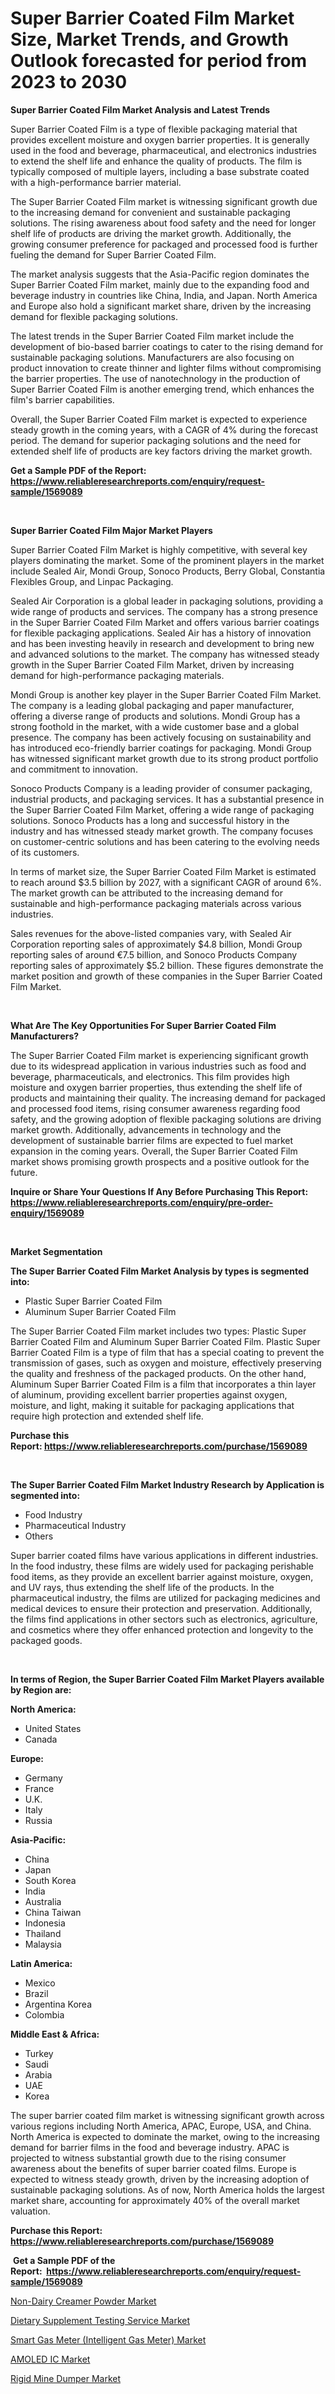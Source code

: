 <p><h1>Super Barrier Coated Film Market Size, Market Trends, and Growth Outlook forecasted for period from 2023 to 2030</h1></p><p><strong>Super Barrier Coated Film Market Analysis and Latest Trends</strong></p>
<p><p>Super Barrier Coated Film is a type of flexible packaging material that provides excellent moisture and oxygen barrier properties. It is generally used in the food and beverage, pharmaceutical, and electronics industries to extend the shelf life and enhance the quality of products. The film is typically composed of multiple layers, including a base substrate coated with a high-performance barrier material.</p><p>The Super Barrier Coated Film market is witnessing significant growth due to the increasing demand for convenient and sustainable packaging solutions. The rising awareness about food safety and the need for longer shelf life of products are driving the market growth. Additionally, the growing consumer preference for packaged and processed food is further fueling the demand for Super Barrier Coated Film.</p><p>The market analysis suggests that the Asia-Pacific region dominates the Super Barrier Coated Film market, mainly due to the expanding food and beverage industry in countries like China, India, and Japan. North America and Europe also hold a significant market share, driven by the increasing demand for flexible packaging solutions.</p><p>The latest trends in the Super Barrier Coated Film market include the development of bio-based barrier coatings to cater to the rising demand for sustainable packaging solutions. Manufacturers are also focusing on product innovation to create thinner and lighter films without compromising the barrier properties. The use of nanotechnology in the production of Super Barrier Coated Film is another emerging trend, which enhances the film's barrier capabilities.</p><p>Overall, the Super Barrier Coated Film market is expected to experience steady growth in the coming years, with a CAGR of 4% during the forecast period. The demand for superior packaging solutions and the need for extended shelf life of products are key factors driving the market growth.</p></p>
<p><strong>Get a Sample PDF of the Report:&nbsp; <a href="https://www.reliableresearchreports.com/enquiry/request-sample/1569089">https://www.reliableresearchreports.com/enquiry/request-sample/1569089</a></strong></p>
<p>&nbsp;</p>
<p><strong>Super Barrier Coated Film Major Market Players</strong></p>
<p><p>Super Barrier Coated Film Market is highly competitive, with several key players dominating the market. Some of the prominent players in the market include Sealed Air, Mondi Group, Sonoco Products, Berry Global, Constantia Flexibles Group, and Linpac Packaging. </p><p>Sealed Air Corporation is a global leader in packaging solutions, providing a wide range of products and services. The company has a strong presence in the Super Barrier Coated Film Market and offers various barrier coatings for flexible packaging applications. Sealed Air has a history of innovation and has been investing heavily in research and development to bring new and advanced solutions to the market. The company has witnessed steady growth in the Super Barrier Coated Film Market, driven by increasing demand for high-performance packaging materials. </p><p>Mondi Group is another key player in the Super Barrier Coated Film Market. The company is a leading global packaging and paper manufacturer, offering a diverse range of products and solutions. Mondi Group has a strong foothold in the market, with a wide customer base and a global presence. The company has been actively focusing on sustainability and has introduced eco-friendly barrier coatings for packaging. Mondi Group has witnessed significant market growth due to its strong product portfolio and commitment to innovation. </p><p>Sonoco Products Company is a leading provider of consumer packaging, industrial products, and packaging services. It has a substantial presence in the Super Barrier Coated Film Market, offering a wide range of packaging solutions. Sonoco Products has a long and successful history in the industry and has witnessed steady market growth. The company focuses on customer-centric solutions and has been catering to the evolving needs of its customers. </p><p>In terms of market size, the Super Barrier Coated Film Market is estimated to reach around $3.5 billion by 2027, with a significant CAGR of around 6%. The market growth can be attributed to the increasing demand for sustainable and high-performance packaging materials across various industries. </p><p>Sales revenues for the above-listed companies vary, with Sealed Air Corporation reporting sales of approximately $4.8 billion, Mondi Group reporting sales of around €7.5 billion, and Sonoco Products Company reporting sales of approximately $5.2 billion. These figures demonstrate the market position and growth of these companies in the Super Barrier Coated Film Market.</p></p>
<p>&nbsp;</p>
<p><strong>What Are The Key Opportunities For Super Barrier Coated Film Manufacturers?</strong></p>
<p><p>The Super Barrier Coated Film market is experiencing significant growth due to its widespread application in various industries such as food and beverage, pharmaceuticals, and electronics. This film provides high moisture and oxygen barrier properties, thus extending the shelf life of products and maintaining their quality. The increasing demand for packaged and processed food items, rising consumer awareness regarding food safety, and the growing adoption of flexible packaging solutions are driving market growth. Additionally, advancements in technology and the development of sustainable barrier films are expected to fuel market expansion in the coming years. Overall, the Super Barrier Coated Film market shows promising growth prospects and a positive outlook for the future.</p></p>
<p><strong>Inquire or Share Your Questions If Any Before Purchasing This Report: <a href="https://www.reliableresearchreports.com/enquiry/pre-order-enquiry/1569089">https://www.reliableresearchreports.com/enquiry/pre-order-enquiry/1569089</a></strong></p>
<p>&nbsp;</p>
<p><strong>Market Segmentation</strong></p>
<p><strong>The Super Barrier Coated Film Market Analysis by types is segmented into:</strong></p>
<p><ul><li>Plastic Super Barrier Coated Film</li><li>Aluminum Super Barrier Coated Film</li></ul></p>
<p><p>The Super Barrier Coated Film market includes two types: Plastic Super Barrier Coated Film and Aluminum Super Barrier Coated Film. Plastic Super Barrier Coated Film is a type of film that has a special coating to prevent the transmission of gases, such as oxygen and moisture, effectively preserving the quality and freshness of the packaged products. On the other hand, Aluminum Super Barrier Coated Film is a film that incorporates a thin layer of aluminum, providing excellent barrier properties against oxygen, moisture, and light, making it suitable for packaging applications that require high protection and extended shelf life.</p></p>
<p><strong>Purchase this Report:&nbsp;<a href="https://www.reliableresearchreports.com/purchase/1569089">https://www.reliableresearchreports.com/purchase/1569089</a></strong></p>
<p>&nbsp;</p>
<p><strong>The Super Barrier Coated Film Market Industry Research by Application is segmented into:</strong></p>
<p><ul><li>Food Industry</li><li>Pharmaceutical Industry</li><li>Others</li></ul></p>
<p><p>Super barrier coated films have various applications in different industries. In the food industry, these films are widely used for packaging perishable food items, as they provide an excellent barrier against moisture, oxygen, and UV rays, thus extending the shelf life of the products. In the pharmaceutical industry, the films are utilized for packaging medicines and medical devices to ensure their protection and preservation. Additionally, the films find applications in other sectors such as electronics, agriculture, and cosmetics where they offer enhanced protection and longevity to the packaged goods.</p></p>
<p>&nbsp;</p>
<p><strong>In terms of Region, the Super Barrier Coated Film Market Players available by Region are:</strong></p>
<p>
    <p> <strong> North America: </strong>
        <ul>
            <li>United States</li>
            <li>Canada</li>
        </ul>
        </p> 
    <p> <strong> Europe: </strong>
        <ul>
            <li>Germany</li>
            <li>France</li>
            <li>U.K.</li>
            <li>Italy</li>
            <li>Russia</li>
        </ul>
        </p> 
    <p> <strong> Asia-Pacific: </strong>
        <ul>
            <li>China</li>
            <li>Japan</li>
            <li>South Korea</li>
            <li>India</li>
            <li>Australia</li>
            <li>China Taiwan</li>
            <li>Indonesia</li>
            <li>Thailand</li>
            <li>Malaysia</li>
        </ul>
        </p> 
    <p> <strong> Latin America: </strong>
        <ul>
            <li>Mexico</li>
            <li>Brazil</li>
            <li>Argentina Korea</li>
            <li>Colombia</li>
        </ul>
        </p> 
    <p> <strong> Middle East & Africa: </strong>
        <ul>
            <li>Turkey</li>
            <li>Saudi</li>
            <li>Arabia</li>
            <li>UAE</li>
            <li>Korea</li>
        </ul>
    </p>
    </p>
<p><p>The super barrier coated film market is witnessing significant growth across various regions including North America, APAC, Europe, USA, and China. North America is expected to dominate the market, owing to the increasing demand for barrier films in the food and beverage industry. APAC is projected to witness substantial growth due to the rising consumer awareness about the benefits of super barrier coated films. Europe is expected to witness steady growth, driven by the increasing adoption of sustainable packaging solutions. As of now, North America holds the largest market share, accounting for approximately 40% of the overall market valuation.</p></p>
<p><strong>Purchase this Report: <a href="https://www.reliableresearchreports.com/purchase/1569089">https://www.reliableresearchreports.com/purchase/1569089</a></strong></p>
<p>&nbsp;<strong>Get a Sample PDF of the Report:&nbsp;&nbsp;<a href="https://www.reliableresearchreports.com/enquiry/request-sample/1569089">https://www.reliableresearchreports.com/enquiry/request-sample/1569089</a></strong></p>
<p><strong></strong></p>
<p><p><a href="https://github.com/dziulagalemab/Market-Research-Report-List-1/blob/main/non-dairy-creamer-powder-market.md">Non-Dairy Creamer Powder Market</a></p><p><a href="https://github.com/abbypearson7765/Market-Research-Report-List-1/blob/main/dietary-supplement-testing-service-market.md">Dietary Supplement Testing Service Market</a></p><p><a href="https://medium.com/@omamuller06/smart-gas-meter-intelligent-gas-meter-market-trends-forecast-and-competitive-analysis-to-2030-7f5a4378e8e9">Smart Gas Meter (Intelligent Gas Meter) Market</a></p><p><a href="https://www.linkedin.com/pulse/amoled-ic-market-research-report-unlocks-analysis-financial/">AMOLED IC Market</a></p><p><a href="https://medium.com/@candaceking17/rigid-mine-dumper-market-exploring-market-share-market-trends-and-future-growth-6b50cd549f23">Rigid Mine Dumper Market</a></p></p>